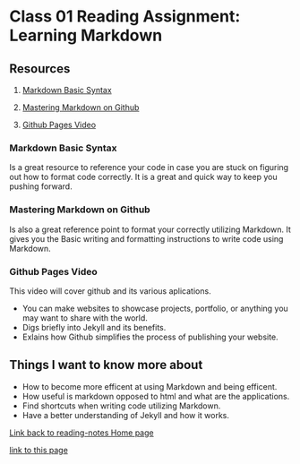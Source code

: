 # Class 01 Reading Assignment: Learning Markdown

## Resources

1. [Markdown Basic Syntax](https://www.markdownguide.org/basic-syntax/)

2. [Mastering Markdown on Github](https://docs.github.com/en/get-started/writing-on-github/getting-started-with-writing-and-formatting-on-github/basic-writing-and-formatting-syntax)

3. [Github Pages Video](https://pages.github.com/)

### Markdown Basic Syntax

Is a great resource to reference your code in case you are stuck on figuring out how to format code correctly. It is a great and quick way to keep you pushing forward.

### Mastering Markdown on Github

Is also a great reference point to format your correctly utilizing Markdown. It gives you the Basic writing and formatting instructions to write code using Markdown.

### Github Pages Video

This video will cover github and its various aplications.

- You can make websites to showcase projects, portfolio, or anything you may want to share with the world.
- Digs briefly into Jekyll and its benefits.
- Exlains how Github simplifies the process of publishing your website.

## Things I want to know more about

- How to become more efficent at using Markdown and being efficent.
- How useful is markdown opposed to html and what are the applications.
- Find shortcuts when writing code utilizing Markdown.
- Have a better understanding of Jekyll and how it works.

[Link back to reading-notes Home page](https://arturovaladez1.github.io/reading-notes)

[link to this page](https://Arturovaladez1.github.io/reading-notes/Class1notes)
